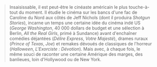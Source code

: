 > Insaisissable, il est peut-être le cinéaste américain le plus touche-à-tout du moment. Il étudie le cinéma sur les bancs d'une fac de Caroline du Nord aux côtés de Jeff Nichols (dont il produira _Shotgun Stories_), incarne un temps une certaine idée du cinéma indé US (_George Washington_, 40 000 dollars de budget et une sélection à Berlin, _All the Real Girls_, primé à Sundance) avant d'enchaîner comédies déjantées (_Délire Express_, _Votre Majesté_), drames ruraux (_Prince of Texas_, _Joe_) et remakes dévoués de classiques de l'horreur (_Halloween_, _L'Exorciste : Dévotion_). Mais avec, à chaque fois, le même souci de raconter une certaine Amérique des marges, des banlieues, loin d'Hollywood ou de New York.
